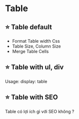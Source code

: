 # Table

## ⭐ Table default

- Format Table width Css
- Table Size, Column Size
- Merge Table Cells

## ⭐ Table with ul, div

Usage: display: table

## ⭐ Table with SEO

Table có lợi ích gì với SEO không ?